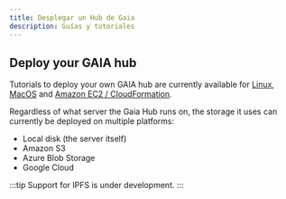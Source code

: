 ```yaml
---
title: Desplegar un Hub de Gaia
description: Guías y tutoriales
---
```


## Deploy your GAIA hub

Tutorials to deploy your own GAIA hub are currently available for [Linux](./setup-linux), [MacOS](./setup-mac) and [Amazon EC2 / CloudFormation](./gaia-on-ec2).

Regardless of what server the Gaia Hub runs on, the storage it uses can currently be deployed on multiple platforms:

- Local disk (the server itself)
- Amazon S3
- Azure Blob Storage
- Google Cloud

:::tip
Support for IPFS is under development.
:::